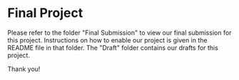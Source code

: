 # Final Project
Please refer to the folder "Final Submission" to view our final submission for this project. Instructions on how to enable our project is given in the README file in that folder. The "Draft" folder contains our drafts for this project. 

Thank you!
